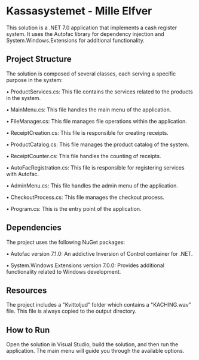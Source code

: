 # Kassasystemet - Mille Elfver
This solution is a .NET 7.0 application that implements a cash register system. It uses the Autofac library for dependency injection and System.Windows.Extensions for additional functionality.
## Project Structure
The solution is composed of several classes, each serving a specific purpose in the system:

•	ProductServices.cs: This file contains the services related to the products in the system.

•	MainMenu.cs: This file handles the main menu of the application.

•	FileManager.cs: This file manages file operations within the application.

•	ReceiptCreation.cs: This file is responsible for creating receipts.

•	ProductCatalog.cs: This file manages the product catalog of the system.

•	ReceiptCounter.cs: This file handles the counting of receipts.

•	AutoFacRegistration.cs: This file is responsible for registering services with Autofac.

•	AdminMenu.cs: This file handles the admin menu of the application.

•	CheckoutProcess.cs: This file manages the checkout process.

•	Program.cs: This is the entry point of the application.

## Dependencies
The project uses the following NuGet packages:

•	Autofac version 7.1.0: An addictive Inversion of Control container for .NET.

•	System.Windows.Extensions version 7.0.0: Provides additional functionality related to Windows development.

## Resources
The project includes a "Kvittoljud" folder which contains a "KACHING.wav" file. This file is always copied to the output directory.
## How to Run
Open the solution in Visual Studio, build the solution, and then run the application. The main menu will guide you through the available options.
